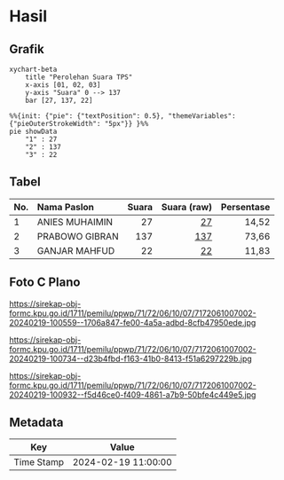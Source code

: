 # Hasil

## Grafik

```mermaid
xychart-beta
    title "Perolehan Suara TPS"
    x-axis [01, 02, 03]
    y-axis "Suara" 0 --> 137
    bar [27, 137, 22]
```

```mermaid
%%{init: {"pie": {"textPosition": 0.5}, "themeVariables": {"pieOuterStrokeWidth": "5px"}} }%%
pie showData
    "1" : 27
    "2" : 137
    "3" : 22
```

## Tabel

| No. | Nama Paslon    | Suara | Suara (raw) | Persentase |
|:--- |:-------------- | -----:| -----------:| ----------:|
| 1   | ANIES MUHAIMIN | 27    | [27][p-1]   | 14,52      |
| 2   | PRABOWO GIBRAN | 137   | [137][p-2]  | 73,66      |
| 3   | GANJAR MAHFUD  | 22    | [22][p-3]   | 11,83      |


[p-1]: https://github.com/gigit-pemilu/pemilu-2024-71-sulawesi-utara/blob/main/pilpres/hitung-suara/sub/71-sulawesi-utara/sub/72-kota-bitung/sub/06-girian/sub/1007-wangurer/sub/002-tps/sub/paslon-1.txt
[p-2]: https://github.com/gigit-pemilu/pemilu-2024-71-sulawesi-utara/blob/main/pilpres/hitung-suara/sub/71-sulawesi-utara/sub/72-kota-bitung/sub/06-girian/sub/1007-wangurer/sub/002-tps/sub/paslon-2.txt
[p-3]: https://github.com/gigit-pemilu/pemilu-2024-71-sulawesi-utara/blob/main/pilpres/hitung-suara/sub/71-sulawesi-utara/sub/72-kota-bitung/sub/06-girian/sub/1007-wangurer/sub/002-tps/sub/paslon-3.txt

## Foto C Plano

https://sirekap-obj-formc.kpu.go.id/1711/pemilu/ppwp/71/72/06/10/07/7172061007002-20240219-100559--1706a847-fe00-4a5a-adbd-8cfb47950ede.jpg

https://sirekap-obj-formc.kpu.go.id/1711/pemilu/ppwp/71/72/06/10/07/7172061007002-20240219-100734--d23b4fbd-f163-41b0-8413-f51a6297229b.jpg

https://sirekap-obj-formc.kpu.go.id/1711/pemilu/ppwp/71/72/06/10/07/7172061007002-20240219-100932--f5d46ce0-f409-4861-a7b9-50bfe4c449e5.jpg


## Metadata

| Key        | Value               |
| ---------- | ------------------- |
| Time Stamp | 2024-02-19 11:00:00 |



